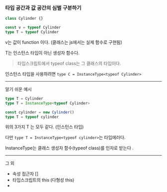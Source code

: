 ### 타입 공간과 값 공간의 심벌 구분하기

```ts
class Cylinder {}

const v = typeof Cylinder
type T = typeof Cylinder
```

v는 값이 function 이다. (클래스는 js에서는 실제 함수로 구현됨)

T는 인스턴스 타입이 아닌 생성자 함수다.

> 타입스크립트에서 typeof class는 그 클래스의 타입이다.

인스턴스 타입을 사용하려면 `type C = InstanceType<typeof Cylinder>`

---

알기 쉬운 예시
```ts
type T = Cylinder
type T = InstanceType<typeof Cylinder>

const cylinder = new Cylinder()
type T = typeof cylinder
```

위의 3가지 T 는 모두 같다. (인스턴스 타입)

다만 `type T = InstanceType<typeof cylinder>`는 타입에러다.

InstanceType는 클래스 생성자 함수(typeof class)를 인자로 받는다 .

---

그 외

- 속성 접근자 []
- 타입스크립트의 this (다형성 this)
- 